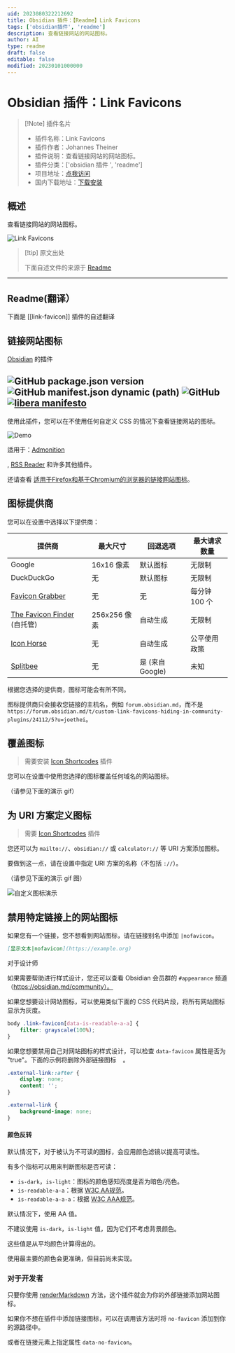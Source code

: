 ```yaml
---
uid: 2023080322212692
title: Obsidian 插件：【Readme】Link Favicons
tags: ['obsidian插件', 'readme']
description: 查看链接网站的网站图标。
author: AI
type: readme
draft: false
editable: false
modified: 20230101000000
---
```


# Obsidian 插件：Link Favicons

> [!Note] 插件名片
> - 插件名称：Link Favicons
> - 插件作者：Johannes Theiner
> - 插件说明：查看链接网站的网站图标。
> - 插件分类：['obsidian 插件 ', 'readme']
> - 项目地址：[点我访问](https://github.com/joethei/obsidian-link-favicon)
> - 国内下载地址：[下载安装](https://pkmer.cn/products/plugin/pluginMarket/?link-favicon)

## 概述

查看链接网站的网站图标。

![Link Favicons](https://cdn.pkmer.cn/covers/link-favicon.png!pkmer)

> [!tip] 原文出处
>
>下面自述文件的来源于 [Readme](https://ghproxy.net/https://raw.githubusercontent.com/joethei/obsidian-link-favicon/master/README.md)
>

---

## Readme(翻译）

下面是 [[link-favicon]] 插件的自述翻译

## 链接网站图标

[Obsidian](https://obsidian.md) 的插件

![GitHub package.json version](https://img.shields.io/github/package-json/v/joethei/obsidian-link-favicon)
![GitHub manifest.json dynamic (path)](https://img.shields.io/github/manifest-json/minAppVersion/joethei/obsidian-link-favicon?label=lowest%20supported%20app%20version)
![GitHub](https://img.shields.io/github/license/joethei/obsidian-link-favicon)
[![libera manifesto](https://img.shields.io/badge/libera-manifesto-lightgrey.svg)](https://liberamanifesto.com)
---

使用此插件，您可以在不使用任何自定义 CSS 的情况下查看链接网站的图标。

![Demo](https://i.joethei.space/Obsidian_zWTByulHmW.png)

适用于：[Admonition](https://github.com/valentine195/obsidian-admonition)

, [RSS Reader](https://github.com/joethei/obsidian-rss) 和许多其他插件。

还请查看 [适用于Firefox和基于Chromium的浏览器的链接网站图标](https://github.com/joethei/browser-favicon-links)。

## 图标提供商

您可以在设置中选择以下提供商：

| 提供商                                                              | 最大尺寸  | 回退选项                | 最大请求数量    |
|--------------------------------------------------------------------|-----------|-------------------------|-----------------|
| Google                                                             | 16x16 像素 | 默认图标                | 无限制️         |
| DuckDuckGo                                                         | 无        | 默认图标                | 无限制          |
| [Favicon Grabber](https://favicongrabber.com/)                     | 无        | 无                      | 每分钟 100 个     |
| [The Favicon Finder](https://github.com/mat/besticon) (自托管)     | 256x256 像素 | 自动生成                | 无限制️         |
| [Icon Horse](https://icon.horse/)                                  | 无        | 自动生成                | 公平使用政策     |
| [Splitbee](https://github.com/splitbee/favicon-resolver)           | 无        | 是 (来自 Google)         | 未知            |

根据您选择的提供商，图标可能会有所不同。

图标提供商只会接收您链接的主机名，例如 `forum.obsidian.md`，而不是 `https://forum.obsidian.md/t/custom-link-favicons-hiding-in-community-plugins/24112/5?u=joethei`。

## 覆盖图标

> 需要安装 [Icon Shortcodes](https://github.com/aidenlx/obsidian-icon-shortcodes) 插件

您可以在设置中使用您选择的图标覆盖任何域名的网站图标。

（请参见下面的演示 gif）

## 为 URI 方案定义图标

> 需要 [Icon Shortcodes](https://github.com/aidenlx/obsidian-icon-shortcodes) 插件

您还可以为 `mailto://`、`obsidian://` 或 `calculator://` 等 URI 方案添加图标。

要做到这一点，请在设置中指定 URI 方案的名称（不包括 `://`）。

（请参见下面的演示 gif 图）

![自定义图标演示](https://i.joethei.space/IJkX7xvrUB.gif)

## 禁用特定链接上的网站图标

如果您有一个链接，您不想看到网站图标，请在链接别名中添加 `|nofavicon`。

```md
[显示文本|nofavicon](https://example.org)
```

对于设计师

如果需要帮助进行样式设计，您还可以查看 Obsidian 会员群的 `#appearance` 频道（<https://obsidian.md/community）。>

如果您想要设计网站图标，可以使用类似下面的 CSS 代码片段，将所有网站图标显示为灰度。

```css
body .link-favicon[data-is-readable-a-a] {
	filter: grayscale(100%);
}
```

如果您想要禁用自己对网站图标的样式设计，可以检查 `data-favicon` 属性是否为 "true"。下面的示例将删除外部链接图标<img src="https://upload.wikimedia.org/wikipedia/commons/thumb/6/6a/External_link_font_awesome.svg/240px-External_link_font_awesome.svg.png" height="15px">。

```css
.external-link::after {
	display: none;
	content: '';
}

.external-link {
	background-image: none;
}
```

#### 颜色反转

默认情况下，对于被认为不可读的图标，会应用颜色滤镜以提高可读性。

有多个指标可以用来判断图标是否可读：

- `is-dark`，`is-light`：图标的颜色感知亮度是否为暗色/亮色。
- `is-readable-a-a`：根据 [W3C AA规范](https://www.w3.org/TR/UNDERSTANDING-WCAG20/visual-audio-contrast-contrast.html)。
- `is-readable-a-a-a`：根据 [W3C AAA规范](https://www.w3.org/TR/UNDERSTANDING-WCAG20/visual-audio-contrast7.html)。

默认情况下，使用 AA 值。

不建议使用 `is-dark`，`is-light` 值，因为它们不考虑背景颜色。

这些值是从平均颜色计算得出的。

使用最主要的颜色会更准确，但目前尚未实现。

### 对于开发者

只要你使用 [renderMarkdown](https://marcus.se.net/obsidian-plugin-docs/api/classes/MarkdownRenderer#rendermarkdown) 方法，这个插件就会为你的外部链接添加网站图标。

如果你不想在插件中添加链接图标，可以在调用该方法时将 `no-favicon` 添加到你的源路径中。

或者在链接元素上指定属性 `data-no-favicon`。
